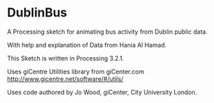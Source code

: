 # DublinBus
A Processing sketch for animating bus activity from Dublin public data.

With help and explanation of Data from Hania Al Hamad.

This Sketch is written in Processing 3.2.1.

Uses giCentre Utilities library from giCenter.com
http://www.gicentre.net/software/#/utils/

Uses code authored by Jo Wood, giCenter, City University London.
